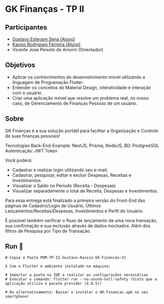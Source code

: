 # GK Finanças - TP II

## Participantes
-  [Gustavo Estevam Sena (Aluno)](https://github.com/Gultes)
-  [Kassio Rodrigues Ferreira (Aluno)](https://github.com/KassioRF)
- Vicente Jose Peixoto de Amorin (Orientador)

## Objetivos
- Aplicar os conhecimentos do desenvolvimento móvel utilizando a linguagem de Programação Flutter.
- Entender os conceitos do Material Design, interatividade e interação com o usuário.
- Criar uma aplicação móvel que resolve um problema real, no nosso caso, de Gerenciamento de Finanças Pessoas de um usuário.

## Sobre
GK Finanças é a sua solução portátil  para facilitar a Organização e Controle de suas finanças pessoais!

Tecnologias Back-End-Example: NestJS, Prisma, NodeJS, BD: PostgreeSQL Autenticação: JWT Token

Você poderá:

- Cadastrar e realizar login utilizando seu e-mail;
- Cadastrar, pesquisar, editar e excluir Despesas, Receitas e Investimentos.
- Visualizar o Saldo no Período (Receita - Despesas)
- Visualizar separadamente o total de Receita, Despesas e Investimentos.

Para essa entrega está finalizado a primeira versão  do Front-End das páginas de Cadastro/Login de Usuário, Ùltimos Lançamentos/Receitas/Despesas, Investimentos e Perfil do Usuário.

È possível também verificar o fluxo de lançamento de uma nova transação, sua confirmação e sua exclusão através de dados mockados. Além dos filtros de Pesquisa por Tipo de Transação.

## Run 🏃‍

```
# Copie a Pasta PDM-TP-II-Gustavo-Kassio-GK-Financas-V1

$ Com o Flutter e ambiente instalado na máquina:

# Importar a pasta na IDE e realizar as configurações necessárias
# Executar o comando: flutter run --no-sound-null-safety (Visto que a aplicação utiliza o pacote provider (4.0.5))

# Ou alternativamente: Baixar e instalar o GK-Financas.apk no seu smartphone!
